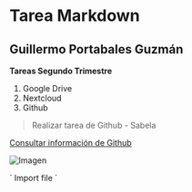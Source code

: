 # Tarea Markdown
## Guillermo Portabales Guzmán

**Tareas Segundo Trimestre**
1. Google Drive
2. Nextcloud
3. Github

> Realizar tarea de Github - Sabela

[Consultar información de Github](http://www.github.com)

![Imagen](https://res.cloudinary.com/practicaldev/image/fetch/s--i_sb3chq--/c_imagga_scale,f_auto,fl_progressive,h_900,q_auto,w_1600/https://thepracticaldev.s3.amazonaws.com/i/fk0849hvg2rt13bpqhjy.jpg)

` Import file ´
